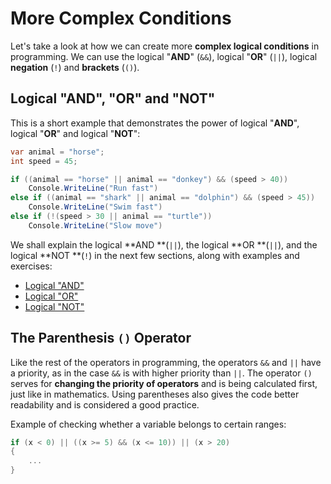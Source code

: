 # More Complex Conditions

Let's take a look at how we can create more **complex logical conditions** in programming. We can use the logical "**AND**" \(`&&`\), logical "**OR**" \(`||`\), logical **negation** \(`!`\) and **brackets** \(`()`\).

## Logical "AND", "OR" and "NOT"

This is a short example that demonstrates the power of logical "**AND**", logical "**OR**" and logical "**NOT**":

```csharp
var animal = "horse";
int speed = 45;

if ((animal == "horse" || animal == "donkey") && (speed > 40))
    Console.WriteLine("Run fast")
else if ((animal == "shark" || animal == "dolphin") && (speed > 45))
    Console.WriteLine("Swim fast")
else if (!(speed > 30 || animal == "turtle"))
    Console.WriteLine("Slow move")
```

We shall explain the logical **AND **\(`||`\), the logical **OR **\(`||`\), and the logical **NOT **\(`!`\) in the next few sections, along with examples and exercises:

* [Logical "AND"](/Content/Chapter-4-1-complex-conditions/complex-conditions/complex-conditions/logical-and.md)
* [Logical "OR"](/Content/Chapter-4-1-complex-conditions/complex-conditions/complex-conditions/logical-or.md)
* [Logical "NOT"](/Content/Chapter-4-1-complex-conditions/complex-conditions/complex-conditions/logical-not.md)

## The Parenthesis `()` Operator

Like the rest of the operators in programming, the operators `&&` and `||` have a priority, as in the case `&&` is with higher priority than `||`. The operator `()` serves for **changing the priority of operators** and is being calculated first, just like in mathematics. Using parentheses also gives the code better readability and is considered a good practice.

Example of checking whether a variable belongs to certain ranges:

```csharp
if (x < 0) || ((x >= 5) && (x <= 10)) || (x > 20)
{
    ...
}
```
